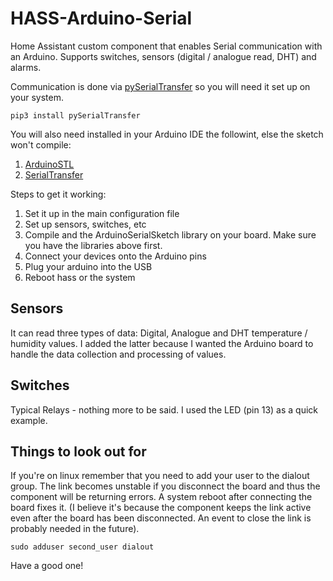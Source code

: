 # HASS-Arduino-Serial
Home Assistant custom component that enables Serial communication with an Arduino. Supports switches, sensors (digital / analogue read, DHT) and alarms.

Communication is done via [pySerialTransfer](https://github.com/PowerBroker2/pySerialTransfer) so you will need it set up on your system.

    pip3 install pySerialTransfer

You will also need installed in your Arduino IDE the followint, else the sketch won't compile:
1. [ArduinoSTL](https://www.arduino.cc/reference/en/libraries/arduinostl/)
2. [SerialTransfer](https://www.arduino.cc/reference/en/libraries/serialtransfer/)

Steps to get it working:
1. Set it up in the main configuration file
2. Set up sensors, switches, etc
3. Compile and the ArduinoSerialSketch library on your board. Make sure you have the libraries above first.
4. Connect your devices onto the Arduino pins
5. Plug your arduino into the USB
6. Reboot hass or the system

Sensors
---------------------
It can read three types of data: Digital, Analogue and DHT temperature / humidity values. I added the latter because I wanted the Arduino board to handle the data collection and processing of values.

Switches
---------------------
Typical Relays - nothing more to be said. I used the LED (pin 13) as a quick example.


Things to look out for
---------------------
If you're on linux remember that you need to add your user to the dialout group. The link becomes unstable if you disconnect the board and thus the component will be returning errors. A system reboot after connecting the board fixes it. (I believe it's because the component keeps the link active even after the board has been disconnected. An event to close the link is probably needed in the future).

    sudo adduser second_user dialout


Have a good one!
